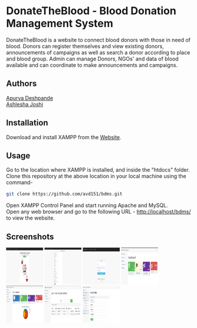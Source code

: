# DonateTheBlood - Blood Donation Management System

DonateTheBlood is a website to connect blood donors with those in need of blood. Donors can register themselves and view existing donors, announcements of campaigns as well as search a donor according to place and blood group. Admin can manage Donors, NGOs' and data of blood available and can coordinate to make announcements and campaigns.

## Authors

[Apurva Deshpande](https://github.com/avd151)\
[Ashlesha Joshi](https://github.com/AJ18coep)

## Installation

Download and install XAMPP from the [Website](https://www.apachefriends.org/download.html).

## Usage

Go to the location where XAMPP is installed, and inside the "htdocs" folder.\
Clone this repository at the above location in your local machine using the command-
```bash
git clone https://github.com/avd151/bdms.git
```
Open XAMPP Control Panel and start running Apache and MySQL.\
Open any web browser and go to the following URL - [http://localhost/bdms/](http://localhost/bdms/) to view the website.

## Screenshots
<img src="https://github.com/avd151/bdms/blob/main/screenshots/home.png" width="100" height="100">
<img src="https://github.com/avd151/bdms/blob/main/screenshots/register.png" width="100" height="100">
<img src="https://github.com/avd151/bdms/blob/main/screenshots/ulogin.png" width="100" height="100">
<img src="https://github.com/avd151/bdms/blob/main/screenshots/udashboard.png" width="100" height="100">
<img src="https://github.com/avd151/bdms/blob/main/screenshots/adashboard.png" width="100" height="100">
<img src="https://github.com/avd151/bdms/blob/main/screenshots/searchdonor.png" width="100" height="100">
<img src="https://github.com/avd151/bdms/blob/main/screenshots/addngo.png" width="100" height="100">
